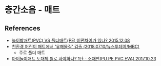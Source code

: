 # 층간소음 - 매트

## References
* [놀이방매트(PVC) VS 폴더매트(PE) 어떤차이가 있나? 2015.12.08](https://www.youtube.com/watch?v=ydxV1EALYmU)
* [친환경 어린이 매트에서 '유해물질' 검출 (2018.07.10/뉴스투데이/MBC)](https://www.youtube.com/watch?v=u36PvigEqp4)
  * 주로 폴더 매트
* [아이놀이매트 도대체 뭘로 사야하나? 1탄 - 소재편(PU PE PVC EVA) 2017.10.23](https://m.blog.naver.com/yoonna0621/221123727229)
